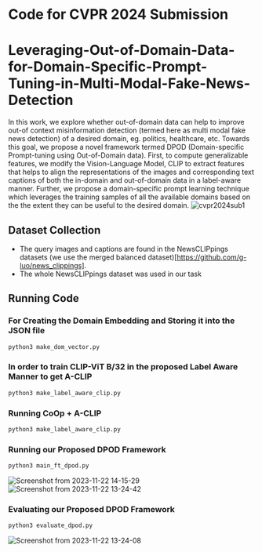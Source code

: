 # Code for CVPR 2024 Submission 
# Leveraging-Out-of-Domain-Data-for-Domain-Specific-Prompt-Tuning-in-Multi-Modal-Fake-News-Detection
In this work, we explore
whether out-of-domain data can help to improve out-of
context misinformation detection (termed here as multi
modal fake news detection) of a desired domain, eg. politics, healthcare, etc. Towards this goal, we propose a novel
framework termed DPOD (Domain-specific Prompt-tuning
using Out-of-Domain data). First, to compute generalizable features, we modify the Vision-Language Model, CLIP
to extract features that helps to align the representations
of the images and corresponding text captions of both the
in-domain and out-of-domain data in a label-aware manner. Further, we propose a domain-specific prompt learning
technique which leverages the training samples of all the
available domains based on the the extent they can be useful
to the desired domain. 
![cvpr2024sub1](https://github.com/anonymousdragon1729/Leveraging-Out-of-Domain-Data-for-Domain-Specific-Prompt-Tuning-in-Multi-Modal-Fake-News-Detection/assets/151718362/ea0fe17e-090b-4ec3-b576-15bc92487502)

## Dataset Collection
- The query images and captions are found in the NewsCLIPpings datasets (we use the merged balanced dataset)[https://github.com/g-luo/news_clippings].
- The whole NewsCLIPpings dataset was used in our task
## Running Code
### For Creating the Domain Embedding and Storing it into the JSON file
```python
python3 make_dom_vector.py
```
### In order to train CLIP-ViT B/32 in the proposed Label Aware Manner to get A-CLIP
```python
python3 make_label_aware_clip.py
```
### Running CoOp + A-CLIP
```python
python3 make_label_aware_clip.py
```
### Running our Proposed DPOD Framework
```python
python3 main_ft_dpod.py
```
![Screenshot from 2023-11-22 14-15-29](https://github.com/anonymousdragon1729/Leveraging-Out-of-Domain-Data-for-Domain-Specific-Prompt-Tuning-in-Multi-Modal-Fake-News-Detection/assets/151718362/5342b044-e334-433c-8a81-babe3e4515b0)
![Screenshot from 2023-11-22 13-24-42](https://github.com/anonymousdragon1729/Leveraging-Out-of-Domain-Data-for-Domain-Specific-Prompt-Tuning-in-Multi-Modal-Fake-News-Detection/assets/151718362/9a0ec7b0-ed40-4ce4-b331-c79a26d21ef8)

### Evaluating our Proposed DPOD Framework
```python
python3 evaluate_dpod.py
```


![Screenshot from 2023-11-22 13-24-08](https://github.com/anonymousdragon1729/Leveraging-Out-of-Domain-Data-for-Domain-Specific-Prompt-Tuning-in-Multi-Modal-Fake-News-Detection/assets/151718362/fd4e9677-6c44-4bcd-a774-7988129565f4)



